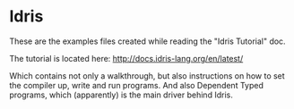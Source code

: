 # Idris

These are the examples files created while reading the "Idris Tutorial" doc. 

The tutorial is located here: http://docs.idris-lang.org/en/latest/

Which contains not only a walkthrough, but also instructions on how to set the compiler up, write and run programs. And also Dependent Typed programs, which (apparently) is the main driver behind Idris. 


